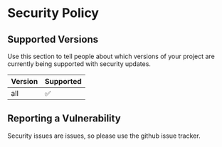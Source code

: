 # Security Policy

## Supported Versions

Use this section to tell people about which versions of your project are
currently being supported with security updates.

| Version | Supported          |
| ------- | ------------------ |
| all     | :white_check_mark: |

## Reporting a Vulnerability

Security issues are issues, so please use the github issue tracker.
